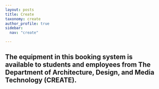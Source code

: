 ```yaml
---
layout: posts
title: Create
taxonomy: create
author_profile: true
sidebar:
  nav: "create"

---
```

## The equipment in this booking system is available to students and employees from The Department of Architecture, Design, and Media Technology (CREATE).
